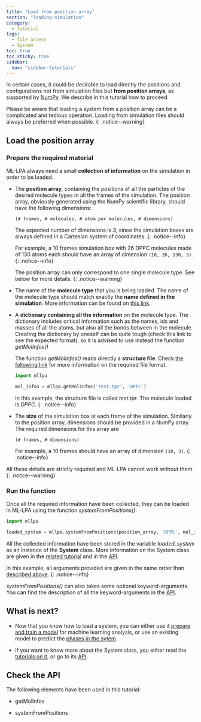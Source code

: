 ```yaml
---
title: "Load from position array"
section: "loading-simulation"
category:
  - tutorial
tags:
  - file access
  - System
toc: true
toc_sticky: true
sidebar:
  nav: "sidebar-tutorials"
---
```


In certain cases, it could be desirable to load directly the positions and configurations not from
simulation files but **from position arrays**, as supported by [NumPy](https://numpy.org). We describe in this
tutorial how to proceed.

Please be aware that loading a system from a position array can be a complicated and tedious operation.
Loading from simulation files should always be preferred when possible.
{: .notice--warning}

## Load the position array

### Prepare the required material

ML-LPA always need a small **collection of information** on the simulation in order to be loaded.

* The **position array**, containing the positions of all the particles of the desired molecule types in all the frames of the simulation.
The position array, obviously generated using the NumPy scientific library, should have the following dimensions:

    ```(# frames, # molecules, # atom per molecules, # dimensions)```

    The expected number of dimensions is 3, since the simulation boxes are always defined in a Cartesian system of coordinates.
    {: .notice--info}

    For example, a 10 frames simulation box with 26 DPPC molecules made of 130 atoms each should have an array of dimension ```(10, 26, 130, 3)```.
    {: .notice--info}

    The position array can only correspond to one single molecule type. See below for more details.
    {: .notice--warning}

* The name of the **molecule type** that you is being loaded. The name of the molecule type should match exactly the **name defined in the simulation**.
More information can be found on [this link](/documentation/tutorials/loading-files/1-simulation-files/#molecule-type-selection).

* A **dictionary containing all the information** on the molecule type. The dictionary includes critical information such as the names, ids and masses of all the atoms, but also
all the bonds between in the molecule. Creating the dictionary by oneself can be quite tough (check this link to see the expected format), so it is advised to use instead
the function *getMolInfos()*

    The function *getMolInfos()* reads directly a **structure file**. Check [the following link](/documentation/tutorials/loading-files/1-simulation-files/#types-of-file) for more information on the required file format.

    ```python
    import mllpa

    mol_infos = mllpa.getMolInfos('test.tpr', 'DPPC')
    ```

    In this example, the structure file is called *test.tpr*. The molecule loaded is *DPPC*.
    {: .notice--info}

* The **size** of the simulation box at each frame of the simulation. Similarly to the position array, dimensions should be provided in a NumPy array.
The required dimensions for this array are

    ```(# frames, # dimensions)```

    For example, a 10 frames should have an array of dimension ```(10, 3)```.
    {: .notice--info}

All these details are strictly required and ML-LPA cannot work without them.
{: .notice--warning}

### Run the function

Once all the required information have been collected, they can be loaded in ML-LPA using the
function *systemFromPositions()*.

```python
import mllpa

loaded_system = mllpa.systemFromPositions(position_array, 'DPPC', mol_infos, boxes)
```

All the collected information have been stored in the variable *loaded_system* as
an instance of the **System** class. More information on the System class are given in the [related tutorial]() and in the [API]().

In this example, all arguments provided are given in the same order than [described above](/documentation/tutorials/loading-files/2-positions/#prepare-the-required-material).
{: .notice--info}

*systemFromPositions()* can also takes some optional keyword-arguments.
You can find the description of all the keyword-arguments in the [API]().

## What is next?

* Now that you know how to load a system, you can either use it [prepare and train a model]() for
    machine learning analysis, or use an existing model to predict the [phases in the sytem]().

* If you want to know more about the System class, you either read the [tutorials on it](), or go
    to its [API]().

## Check the API

The following elements have been used in this tutorial:

* getMolInfos

* systemFromPositions
